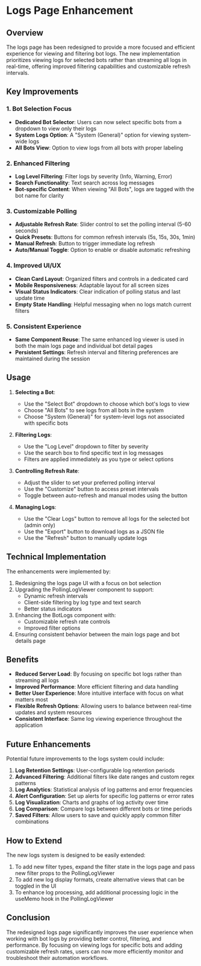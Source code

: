 # Logs Page Enhancement

## Overview

The logs page has been redesigned to provide a more focused and efficient experience for viewing and filtering bot logs. The new implementation prioritizes viewing logs for selected bots rather than streaming all logs in real-time, offering improved filtering capabilities and customizable refresh intervals.

## Key Improvements

### 1. Bot Selection Focus

- **Dedicated Bot Selector**: Users can now select specific bots from a dropdown to view only their logs
- **System Logs Option**: A "System (General)" option for viewing system-wide logs
- **All Bots View**: Option to view logs from all bots with proper labeling

### 2. Enhanced Filtering

- **Log Level Filtering**: Filter logs by severity (Info, Warning, Error)
- **Search Functionality**: Text search across log messages
- **Bot-specific Content**: When viewing "All Bots", logs are tagged with the bot name for clarity

### 3. Customizable Polling

- **Adjustable Refresh Rate**: Slider control to set the polling interval (5-60 seconds)
- **Quick Presets**: Buttons for common refresh intervals (5s, 15s, 30s, 1min)
- **Manual Refresh**: Button to trigger immediate log refresh
- **Auto/Manual Toggle**: Option to enable or disable automatic refreshing

### 4. Improved UI/UX

- **Clean Card Layout**: Organized filters and controls in a dedicated card
- **Mobile Responsiveness**: Adaptable layout for all screen sizes
- **Visual Status Indicators**: Clear indication of polling status and last update time
- **Empty State Handling**: Helpful messaging when no logs match current filters

### 5. Consistent Experience

- **Same Component Reuse**: The same enhanced log viewer is used in both the main logs page and individual bot detail pages
- **Persistent Settings**: Refresh interval and filtering preferences are maintained during the session

## Usage

1. **Selecting a Bot**:
   - Use the "Select Bot" dropdown to choose which bot's logs to view
   - Choose "All Bots" to see logs from all bots in the system
   - Choose "System (General)" for system-level logs not associated with specific bots

2. **Filtering Logs**:
   - Use the "Log Level" dropdown to filter by severity
   - Use the search box to find specific text in log messages
   - Filters are applied immediately as you type or select options

3. **Controlling Refresh Rate**:
   - Adjust the slider to set your preferred polling interval
   - Use the "Customize" button to access preset intervals
   - Toggle between auto-refresh and manual modes using the button

4. **Managing Logs**:
   - Use the "Clear Logs" button to remove all logs for the selected bot (admin only)
   - Use the "Export" button to download logs as a JSON file
   - Use the "Refresh" button to manually update logs

## Technical Implementation

The enhancements were implemented by:

1. Redesigning the logs page UI with a focus on bot selection
2. Upgrading the PollingLogViewer component to support:
   - Dynamic refresh intervals
   - Client-side filtering by log type and text search
   - Better status indicators
3. Enhancing the BotLogs component with:
   - Customizable refresh rate controls
   - Improved filter options
4. Ensuring consistent behavior between the main logs page and bot details page

## Benefits

- **Reduced Server Load**: By focusing on specific bot logs rather than streaming all logs
- **Improved Performance**: More efficient filtering and data handling
- **Better User Experience**: More intuitive interface with focus on what matters most
- **Flexible Refresh Options**: Allowing users to balance between real-time updates and system resources
- **Consistent Interface**: Same log viewing experience throughout the application

## Future Enhancements

Potential future improvements to the logs system could include:

1. **Log Retention Settings**: User-configurable log retention periods
2. **Advanced Filtering**: Additional filters like date ranges and custom regex patterns
3. **Log Analytics**: Statistical analysis of log patterns and error frequencies
4. **Alert Configuration**: Set up alerts for specific log patterns or error rates
5. **Log Visualization**: Charts and graphs of log activity over time
6. **Log Comparison**: Compare logs between different bots or time periods
7. **Saved Filters**: Allow users to save and quickly apply common filter combinations

## How to Extend

The new logs system is designed to be easily extended:

1. To add new filter types, expand the filter state in the logs page and pass new filter props to the PollingLogViewer
2. To add new log display formats, create alternative views that can be toggled in the UI
3. To enhance log processing, add additional processing logic in the useMemo hook in the PollingLogViewer

## Conclusion

The redesigned logs page significantly improves the user experience when working with bot logs by providing better control, filtering, and performance. By focusing on viewing logs for specific bots and adding customizable refresh rates, users can now more efficiently monitor and troubleshoot their automation workflows.
